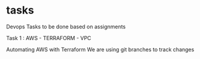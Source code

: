# tasks
Devops Tasks to be done based on assignments

Task 1 : AWS - TERRAFORM - VPC

Automating AWS with Terraform
We are using git branches to track changes
